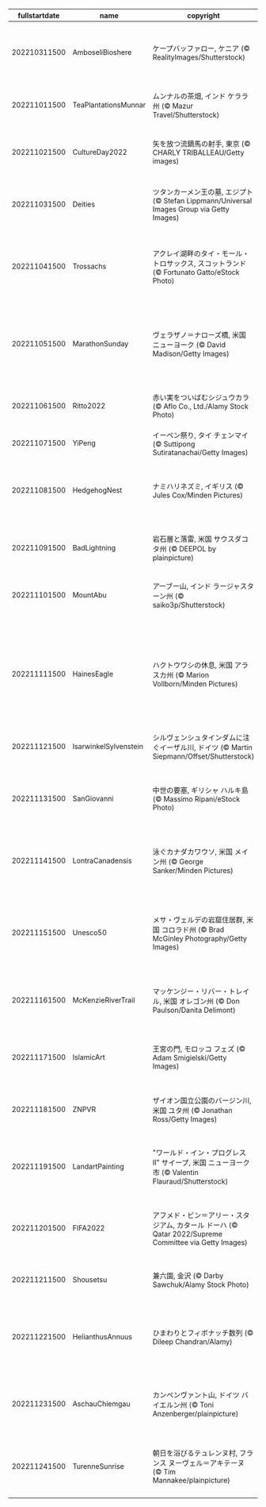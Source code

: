 |fullstartdate|name|copyright|title|image|
|--|--|--|--|--|
202210311500|AmboseliBioshere|ケープバッファロー, ケニア (© RealityImages/Shutterstock)|ケープバッファローの群れ|![](/ja-JP/2022/11/202210311500AmboseliBioshere.jpg)|
202211011500|TeaPlantationsMunnar|ムンナルの茶畑, インド ケララ州 (© Mazur Travel/Shutterstock)|ムンナルの茶畑|![](/ja-JP/2022/11/202211011500TeaPlantationsMunnar.jpg)|
202211021500|CultureDay2022|矢を放つ流鏑馬の射手, 東京 (© CHARLY TRIBALLEAU/Getty images)|今日は「文化の日」|![](/ja-JP/2022/11/202211021500CultureDay2022.jpg)|
202211031500|Deities|ツタンカーメン王の墓, エジプト (© Stefan Lippmann/Universal Images Group via Getty Images)|ツタンカーメン王の墓|![](/ja-JP/2022/11/202211031500Deities.jpg)|
202211041500|Trossachs|アクレイ湖畔のタイ・モール・トロサックス, スコットランド (© Fortunato Gatto/eStock Photo)|タイ・モール・トロサックス|![](/ja-JP/2022/11/202211041500Trossachs.jpg)|
202211051500|MarathonSunday|ヴェラザノ＝ナローズ橋, 米国 ニューヨーク (© David Madison/Getty Images)|ニューヨークシティマラソン開催|![](/ja-JP/2022/11/202211051500MarathonSunday.jpg)|
202211061500|Ritto2022|赤い実をついばむシジュウカラ (© Aflo Co., Ltd./Alamy Stock Photo)|今日は「立冬」|![](/ja-JP/2022/11/202211061500Ritto2022.jpg)|
202211071500|YiPeng|イーペン祭り, タイ チェンマイ (© Suttipong Sutiratanachai/Getty Images)|イーペン祭り|![](/ja-JP/2022/11/202211071500YiPeng.jpg)|
202211081500|HedgehogNest|ナミハリネズミ, イギリス (© Jules Cox/Minden Pictures)|ナミハリネズミの冬支度|![](/ja-JP/2022/11/202211081500HedgehogNest.jpg)|
202211091500|BadLightning|岩石層と落雷, 米国 サウスダコタ州 (© DEEPOL by plainpicture)|バッドランズ国立公園|![](/ja-JP/2022/11/202211091500BadLightning.jpg)|
202211101500|MountAbu|アーブー山, インド ラージャスターン州 (© saiko3p/Shutterstock)|インド アーブー山|![](/ja-JP/2022/11/202211101500MountAbu.jpg)|
||||![](/ja-JP/2022/11/.jpg)|
202211111500|HainesEagle|ハクトウワシの休息, 米国 アラスカ州 (© Marion Vollborn/Minden Pictures)|アラスカ ハクトウワシフェスティバル|![](/ja-JP/2022/11/202211111500HainesEagle.jpg)|
202211121500|IsarwinkelSylvenstein|シルヴェンシュタインダムに注ぐイーザル川, ドイツ (© Martin Siepmann/Offset/Shutterstock)|空から見たイーザル川|![](/ja-JP/2022/11/202211121500IsarwinkelSylvenstein.jpg)|
202211131500|SanGiovanni|中世の要塞, ギリシャ ハルキ島 (© Massimo Ripani/eStock Photo)|聖ヨハネ騎士団の要塞|![](/ja-JP/2022/11/202211131500SanGiovanni.jpg)|
202211141500|LontraCanadensis|泳ぐカナダカワウソ, 米国 メイン州 (© George Sanker/Minden Pictures)|泳ぐカナダカワウソのカップル|![](/ja-JP/2022/11/202211141500LontraCanadensis.jpg)|
202211151500|Unesco50|メサ・ヴェルデの岩窟住居群, 米国 コロラド州 (© Brad McGinley Photography/Getty Images)|ユネスコ世界遺産条約 50 周年|![](/ja-JP/2022/11/202211151500Unesco50.jpg)|
202211161500|McKenzieRiverTrail|マッケンジー・リバー・トレイル, 米国 オレゴン州 (© Don Paulson/Danita Delimont)|今日は米国ハイキングデー|![](/ja-JP/2022/11/202211161500McKenzieRiverTrail.jpg)|
202211171500|IslamicArt|王宮の門, モロッコ フェズ (© Adam Smigielski/Getty Images)|国際イスラム美術の日|![](/ja-JP/2022/11/202211171500IslamicArt.jpg)|
202211181500|ZNPVR|ザイオン国立公園のバージン川, 米国 ユタ州 (© Jonathan Ross/Getty Images)|米国 ザイオン国立公園|![](/ja-JP/2022/11/202211181500ZNPVR.jpg)|
202211191500|LandartPainting|"ワールド・イン・プログレス II" サイープ, 米国 ニューヨーク市 (© Valentin Flauraud/Shutterstock)|今日は「世界こどもの日」|![](/ja-JP/2022/11/202211191500LandartPainting.jpg)|
202211201500|FIFA2022|アフメド・ビン＝アリー・スタジアム, カタール ドーハ (© Qatar 2022/Supreme Committee via Getty Images)|2022 年ワールドカップ開幕|![](/ja-JP/2022/11/202211201500FIFA2022.jpg)|
202211211500|Shousetsu|兼六園, 金沢 (© Darby Sawchuk/Alamy Stock Photo)|今日は「小雪」|![](/ja-JP/2022/11/202211211500Shousetsu.jpg)|
202211221500|HelianthusAnnuus|ひまわりとフィボナッチ数列 (© Dileep Chandran/Alamy)|今日は「フィボナッチの日」|![](/ja-JP/2022/11/202211221500HelianthusAnnuus.jpg)|
202211231500|AschauChiemgau|カンペンヴァント山, ドイツ バイエルン州 (© Toni Anzenberger/plainpicture)|ドイツ カンペンヴァント山|![](/ja-JP/2022/11/202211231500AschauChiemgau.jpg)|
202211241500|TurenneSunrise|朝日を浴びるテュレンヌ村, フランス ヌーヴェル＝アキテーヌ (© Tim Mannakee/plainpicture)|フランス テュレンヌ村の朝|![](/ja-JP/2022/11/202211241500TurenneSunrise.jpg)|
